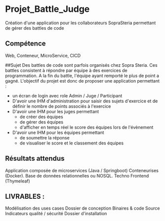 # Projet_Battle_Judge

Création d'une application pour les collaborateurs SopraSteria permettant de gérer des battles de code

## Compétence
Web, Conteneur, MicroService, CICD

##Sujet 
Des battles de code sont parfois organisés chez Sopra Steria. Ces battles consistent à répondre par
équipe à des exercices de programmation.
A la fin du battle, l'équipe ayant remporté le plus de point a gagné.
L'objectif du projet est donc de proposer une application permettant :
- un écran de login avec role Admin / Juge / Participant
- D'avoir une IHM d'administration pour saisir des sujets d'exercice et de définir le nombre de points
associés à l'exercice
- D'avoir une IHM pour les juges permettant
  - de créer des équipes
  - de gérer des équipes
  - d'afficher en temps réel le score des équipes lors de l'évènement 
- D'avoir une IHM pour les équipes permettant
  - de soumettre la réponse
  - de visualiser le score et le classement des équipes

## Résultats attendus
Application composée de microservices (Java / Springboot) 
Conteneurises (Docker).
Base de données relationnelles ou NOSQL.
Techno Frontend (Thymeleaf)

## LIVRABLES :
Modélisation des uses cases
Dossier de conception
Binaires & code Source
Indicateurs qualité / sécurité
Dossier d'installation
